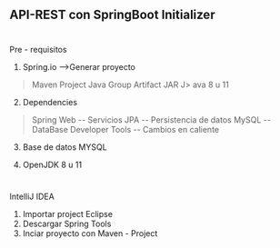 ## API-REST con SpringBoot Initializer
#
Pre - requisitos

1. Spring.io -->Generar proyecto
> Maven Project
> Java
> Group
> Artifact
> JAR
J> ava 8 u 11

2. Dependencies
> Spring Web -- Servicios
> JPA -- Persistencia de datos
> MySQL -- DataBase
> Developer Tools -- Cambios en caliente

3. Base de datos MYSQL

4. OpenJDK 8 u 11
#
IntelliJ IDEA
1. Importar project
Eclipse
1. Descargar Spring Tools 
1. Inciar proyecto con Maven - Project
